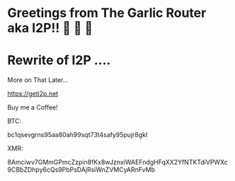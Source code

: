 # Greetings from The Garlic Router aka I2P!! 📲 📡 🎰 


# Rewrite of I2P .... 

More on That Later... 


https://geti2p.net 
 


Buy me a Coffee! 


BTC: 

bc1qsevgrns95aa80ah99sqt73t4safy95pujr8gkl





XMR: 

8Amciwv7GMmGPmcZzpin8fKx8wJznxiWAEFndgHFqXX2YfNTKTdiVPWXc9CBbZDhpy6cQs9PbPsDAjRsiWnZVMCyARnFvMb




<!--
**tunnel-king/tunnel-king** is a ✨ _special_ ✨ repository because its `README.md` (this file) appears on your GitHub profile.

Here are some ideas to get you started:

- 🔭 I’m currently working on ...
- 🌱 I’m currently learning ...
- 👯 I’m looking to collaborate on ...
- 🤔 I’m looking for help with ...
- 💬 Ask me about ...
- 📫 How to reach me: ...
- 😄 Pronouns: ...
- ⚡ Fun fact: ...
-->
